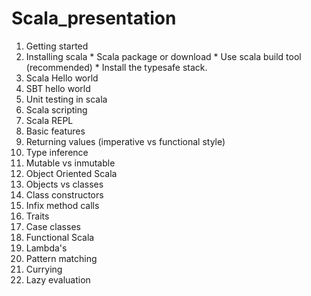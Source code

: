# Scala_presentation

1. Getting started
  1. Installing scala
    * Scala package or download
    * Use scala build tool (recommended)
    * Install the typesafe stack.
  2. Scala Hello world
  3. SBT hello world
  4. Unit testing in scala
  5. Scala scripting
  6. Scala REPL
2. Basic features
  1. Returning values (imperative vs functional style)
  2. Type inference
  3. Mutable vs inmutable
3. Object Oriented Scala
  1. Objects vs classes
  2. Class constructors
  3. Infix method calls
  4. Traits
  5. Case classes
4. Functional Scala
  1. Lambda's
  2. Pattern matching
  3. Currying
  4. Lazy evaluation

